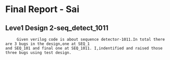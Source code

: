 # Final Report - Sai
## Leve1 Design 2-seq_detect_1011
         Given verilog code is about sequence detector-1011.In total there are 3 bugs in the design,one at SEQ_1 
    and SEQ_101 and final one at SEQ_1011. I,indentified and raised those three bugs using test design.
   
    